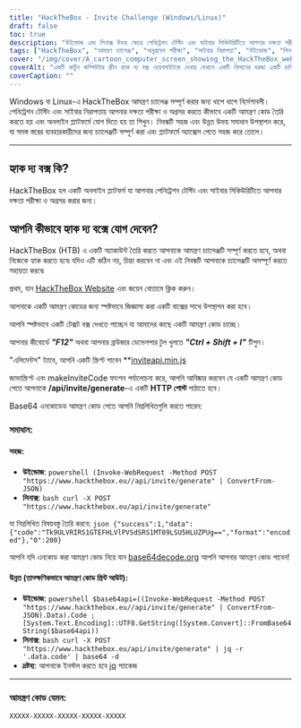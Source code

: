 ```yaml
---
title: "HackTheBox - Invite Challenge (Windows/Linux)"
draft: false
toc: true
description: "উইন্ডোজ এবং লিনাক্স উভয় ক্ষেত্রে পেনিট্রেশন টেস্টিং এবং সাইবার সিকিউরিটিতে আপনার দক্ষতা পরীক্ষা ও অগ্রসর করার জন্য কীভাবে একটি আমন্ত্রণ কোড তৈরি করতে হয় এবং হ্যাক দ্যাবক্স অনলাইন প্ল্যাটফর্মে যোগদান করতে হয় তা শিখুন।"
tags: ["HackTheBox", "আমন্ত্রণ চ্যালেঞ্জ", "অনুপ্রবেশ পরীক্ষা", "সাইবার নিরাপত্তা", "উইন্ডোজ", "লিনাক্স", "অনলাইন প্ল্যাটফর্ম", "HTTP পোস্ট", "আমন্ত্রিত কোড", "বেস64 এনকোডেড", "শক্তির উৎস", "লিনাক্স ব্যাশ", "বেস64 ডিকোড", "কোড জেনারেশনকে আমন্ত্রণ জানান", "প্রোগ্রামিং", "ওয়েব ডেভেলপমেন্ট", "প্রযুক্তি", "আইটি নিরাপত্তা", "আইটি প্রশিক্ষণ"]
cover: "/img/cover/A_cartoon_computer_screen_showing_the_HackTheBox_website.png"
coverAlt: "একটি কার্টুন কম্পিউটার স্ক্রীন হ্যাক দ্য বক্স ওয়েবসাইটকে দেখায় যেখানে একটি খিলানের দরজা একটি চাবি দিয়ে আনলক করা হয়েছে, একটি ট্রফি বা পদক প্রকাশ করছে, হ্যাক দ্য বক্সের লোগোর রঙের স্কিমে একটি সিটিস্কেপ ব্যাকগ্রাউন্ড (নীল এবং সাদা)।"
coverCaption: ""
---
```

 Windows বা Linux-এ HackTheBox আমন্ত্রণ চ্যালেঞ্জ সম্পূর্ণ করার জন্য ধাপে ধাপে নির্দেশাবলী। পেনিট্রেশন টেস্টিং এবং সাইবার নিরাপত্তায় আপনার দক্ষতা পরীক্ষা ও অগ্রসর করতে কীভাবে একটি আমন্ত্রণ কোড তৈরি করতে হয় এবং অনলাইন প্ল্যাটফর্মে যোগ দিতে হয় তা শিখুন। নিবন্ধটি সহজ এবং উন্নত উভয় সমাধান উপস্থাপন করে, যা সমস্ত স্তরের ব্যবহারকারীদের জন্য চ্যালেঞ্জটি সম্পূর্ণ করা এবং প্ল্যাটফর্মে অ্যাক্সেস পেতে সহজ করে তোলে।

______

## হ্যাক দ্য বক্স কি?

HackTheBox হল একটি অনলাইন প্ল্যাটফর্ম যা আপনার পেনিট্রেশন টেস্টিং এবং সাইবার সিকিউরিটিতে আপনার দক্ষতা পরীক্ষা ও অগ্রসর করার জন্য।

## আপনি কীভাবে হ্যাক দ্য বক্সে যোগ দেবেন?

HackTheBox (HTB) এ একটি অ্যাকাউন্ট তৈরি করতে আপনাকে আমন্ত্রণ চ্যালেঞ্জটি সম্পূর্ণ করতে হবে, অথবা নিজেকে হ্যাক করতে হবে৷ যদিও এটি কঠিন নয়, চিন্তা করবেন না এবং এই নিবন্ধটি আপনাকে চ্যালেঞ্জটি অসম্পূর্ণ করতে সহায়তা করবে৷

প্রথম, যান [HackTheBox Website](https://hackthebox.eu) এবং জয়েন বোতামে ক্লিক করুন।

আপনাকে একটি আমন্ত্রণ কোডের জন্য স্পষ্টভাবে জিজ্ঞাসা করা একটি বাক্সের সাথে উপস্থাপন করা হবে।

আপনি স্পষ্টভাবে একটি টেক্সট বক্স দেখতে পাচ্ছেন যা আমাদের কাছে একটি আমন্ত্রণ কোড চাচ্ছে।

আপনার কীবোর্ডে ***"F12"*** অথবা আপনার ব্রাউজার ডেভেলপার টুল খুলতে ***"Ctrl + Shift + I"*** টিপুন।

"এলিমেন্টস" ট্যাবে, আপনি একটি স্ক্রিপ্ট পাবেন **[inviteapi.min.js](https://www.hackthebox.eu/js/inviteapi.min.js)

জাভাস্ক্রিপ্ট এবং makeInviteCode ফাংশন পর্যালোচনা করে, আপনি আবিষ্কার করবেন যে একটি আমন্ত্রণ কোড পেতে আপনাকে **/api/invite/generate**-এ একটি **HTTP পোস্ট** পাঠাতে হবে।

Base64 এনকোডেড আমন্ত্রণ কোড পেতে আপনি নিম্নলিখিতগুলি করতে পারেন:

### সমাধান:

#### সহজ:
- **উইন্ডোজ**: ```powershell (Invoke-WebRequest -Method POST "https://www.hackthebox.eu//api/invite/generate" | ConvertFrom-JSON) ```
- **লিনাক্স**: ```bash curl -X POST "https://www.hackthebox.eu/api/invite/generate" ```

যা নিম্নলিখিত বিষয়বস্তু তৈরি করবে: ```json {"success":1,"data":{"code":"Tk9ULVRIRS1GTEFHLVlPVSdSRS1MT09LSU5HLUZPUg==","format":"encoded"},"0":200} ```

আপনি যদি এনকোড করা আমন্ত্রণ কোড নিয়ে যান [base64decode.org](https://www.base64decode.org/) আপনি আপনার আমন্ত্রণ কোড পাবেন!

#### উন্নত (তাত্ক্ষণিকভাবে আমন্ত্রণ কোড প্রিন্ট আউট):
 - **উইন্ডোজ**: ```powershell $base64api=((Invoke-WebRequest -Method POST "https://www.hackthebox.eu//api/invite/generate" | ConvertFrom-JSON).Data).Code ; [System.Text.Encoding]::UTF8.GetString([System.Convert]::FromBase64String($base64api)) ```
- **লিনাক্স**: ```bash curl -X POST "https://www.hackthebox.eu/api/invite/generate" | jq -r '.data.code' | base64 -d ```
 - **দ্রষ্টব্য**: আপনাকে ইনস্টল করতে হবে [jq](https://stedolan.github.io/jq/download/) প্যাকেজ

______

### আমন্ত্রণ কোড যেমন:
```XXXXX-XXXXX-XXXXX-XXXXX-XXXXX```


